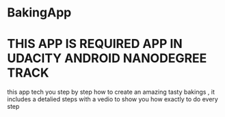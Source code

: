 # BakingApp
# THIS APP IS REQUIRED APP IN UDACITY ANDROID NANODEGREE TRACK  

this app tech you step by step how to create an amazing tasty bakings , 
it includes a detalied steps with a vedio to show you how exactly to do every step 
